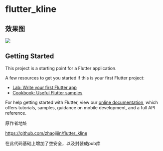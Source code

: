 # flutter_kline

## 效果图

![](https://github.com/zhaojijin/flutter_kline/blob/master/0002.gif)

## Getting Started

This project is a starting point for a Flutter application.

A few resources to get you started if this is your first Flutter project:

- [Lab: Write your first Flutter app](https://flutter.io/docs/get-started/codelab)
- [Cookbook: Useful Flutter samples](https://flutter.io/docs/cookbook)

For help getting started with Flutter, view our 
[online documentation](https://flutter.io/docs), which offers tutorials, 
samples, guidance on mobile development, and a full API reference.

原作者地址

https://github.com/zhaojijin/flutter_kline

在此代码基础上增加了空安全，以及封装成pub库
